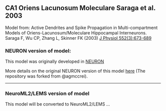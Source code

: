 ## CA1 Oriens Lacunosum Moleculare Saraga et al. 2003

Model from: Active Dendrites and Spike Propagation in Multi-compartment Models of Oriens-Lacunosum/Moleculare Hippocampal Interneurons. Saraga F, Wu CP, Zhang L, Skinner FK (2003) [J Physiol 552(3):673-689](http://www.ncbi.nlm.nih.gov/pmc/articles/PMC2343469/pdf/tjp0552-0673.pdf)

### NEURON version of model:

This model was originally developed in [NEURON](https://www.neuron.yale.edu/neuron/)

More details on the original NEURON version of this model [here](https://github.com/andrisecker/CA1-Oriens-Lacunosum-Moleculare---Saraga-et-al.-2003/tree/master/NEURON) (The repository was forked from @agmccrei).

-------------------------------------------------------------------------------------------------------------------------------

### NeuroML2/LEMS version of model

This model will be converted to NeuroML2/LEMS ...
